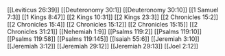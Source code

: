 [[Leviticus 26:39]]
[[Deuteronomy 30:1]]
[[Deuteronomy 30:10]]
[[1 Samuel 7:3]]
[[1 Kings 8:47]]
[[2 Kings 10:31]]
[[2 Kings 23:3]]
[[2 Chronicles 15:2]]
[[2 Chronicles 15:4]]
[[2 Chronicles 15:12]]
[[2 Chronicles 15:15]]
[[2 Chronicles 31:21]]
[[Nehemiah 1:9]]
[[Psalms 119:2]]
[[Psalms 119:10]]
[[Psalms 119:58]]
[[Psalms 119:145]]
[[Isaiah 55:6]]
[[Jeremiah 3:10]]
[[Jeremiah 3:12]]
[[Jeremiah 29:12]]
[[Jeremiah 29:13]]
[[Joel 2:12]]
